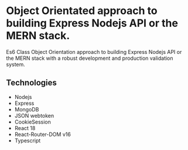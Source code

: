 # Object Orientated approach to building Express Nodejs API or the MERN stack.
Es6 Class Object Orientation approach to building Express Nodejs API or the MERN stack with a robust development and production validation system.

## Technologies
- Nodejs
- Express
- MongoDB
- JSON webtoken
- CookieSession
- React 18
- React-Router-DOM v16
- Typescript
